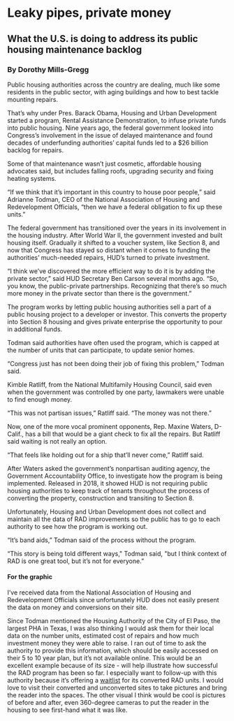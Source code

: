 # Leaky pipes, private money
## What the U.S. is doing to address its public housing maintenance backlog
### By Dorothy Mills-Gregg
Public housing authorities across the country are dealing, much like some residents in the public sector, with aging buildings and how to best tackle mounting repairs.


That’s why under Pres. Barack Obama, Housing and Urban Development started a program, Rental Assistance Demonstration, to infuse private funds into public housing. Nine years ago, the federal government looked into Congress’s involvement in the issue of delayed maintenance and found decades of underfunding authorities’ capital funds led to a $26 billion backlog for repairs.


Some of that maintenance wasn’t just cosmetic, affordable housing advocates said, but includes falling roofs, upgrading security and fixing heating systems.


“If we think that it’s important in this country to house poor people,” said Adrianne Todman, CEO of the National Association of Housing and Redevelopment Officials, “then we have a federal obligation to fix up these units.”


The federal government has transitioned over the years in its involvement in the housing industry. After World War II, the government invested and built housing itself. Gradually it shifted to a voucher system, like Section 8, and now that Congress has stayed so distant when it comes to funding the authorities’ much-needed repairs, HUD’s turned to private investment.


“I think we’ve discovered the more efficient way to do it is by adding the private sector,” said HUD Secretary Ben Carson several months ago. “So, you know, the public-private partnerships. Recognizing that there’s so much more money in the private sector than there is the government.”


The program works by letting public housing authorities sell a part of a public housing project to a developer or investor. This converts the property into Section 8 housing and gives private enterprise the opportunity to pour in additional funds.


Todman said authorities have often used the program, which is capped at the number of units that can participate, to update senior homes.


“Congress just has not been doing their job of fixing this problem,” Todman said.


Kimble Ratliff, from the National Multifamily Housing Council, said even when the government was controlled by one party, lawmakers were unable to find enough money.


“This was not partisan issues,” Ratliff said. “The money was not there.”


Now, one of the more vocal prominent opponents, Rep. Maxine Waters, D-Calif., has a bill that would be a giant check to fix all the repairs. But Ratliff said waiting is not really an option.

“That feels like holding out for a ship that’ll never come,” Ratliff said.


After Waters asked the government’s nonpartisan auditing agency, the Government Accountability Office, to investigate how the program is being implemented. Released in 2018, it showed HUD is not requiring public housing authorities to keep track of tenants throughout the process of converting the property, construction and transiting to Section 8.


Unfortunately, Housing and Urban Development does not collect and maintain all the data of RAD improvements so the public has to go to each authority to see how the program is working out.


“It’s band aids,” Todman said of the process without the program.

“This story is being told different ways," Todman said, "but I think context of RAD is one great tool, but it’s not for everyone.”


#### For the graphic
I’ve received data from the National Association of Housing and Redevelopment Officials since unfortunately HUD does not easily present the data on money and conversions on their site.


Since Todman mentioned the Housing Authority of the City of El Paso, the largest PHA in Texas, I was also thinking I would ask them for their local data on the number units, estimated cost of repairs and how much investment money they were able to raise. I ran out of time to ask the authority to provide this information, which should be easily accessed on their 5 to 10 year plan, but it’s not available online. This would be an excellent example because of its size -  will help illustrate how successful the RAD program has been so far. I especially want to follow-up with this authority because it’s offering a [waitlist]( https://www.hacep.org/press-room/article/hacep-housing-programs-waitlist-remains-open-for-all-15-rad-communities) for its converted RAD units. I would love to visit their converted and unconverted sites to take pictures and bring the reader into the spaces. The other visual I think would be cool is pictures of before and after, even 360-degree cameras to put the reader in the housing to see first-hand what it was like.

